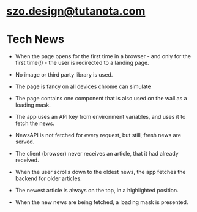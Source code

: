# szo.design@tutanota.com
# Tech News

 - When the page opens for the first time in a browser - and only for the first time(!) - the user is redirected to a landing page.
 - No image or third party library is used.
 - The page is fancy on all devices chrome can simulate
 - The page contains one component that is also used on the wall as a loading mask.

 - The app uses an API key from environment variables, and uses it to fetch the news.
 - NewsAPI is not fetched for every request, but still, fresh news are served.
 - The client (browser) never receives an article, that it had already received.

 - When the user scrolls down to the oldest news, the app fetches the backend for older articles.
 - The newest article is always on the top, in a highlighted position.
 - When the new news are being fetched, a loading mask is presented.
